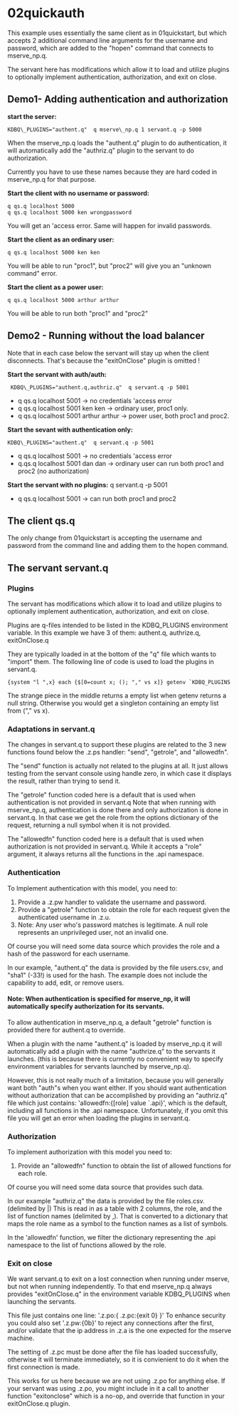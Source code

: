 # 02quickauth

This example uses essentially the same client as in 01quickstart, but which accepts 
2 additional command line arguments for the username and password, which are 
added to the "hopen" command that connects to mserve\_np.q. 

The servant here has modifications which allow it to load and utilize plugins
to optionally implement authentication, authorization, and exit on close.

## Demo1- Adding authentication and authorization

**start the server:** 

```
KDBQ\_PLUGINS="authent.q"  q mserve\_np.q 1 servant.q -p 5000
```

When the mserve\_np.q loads the "authent.q" plugin to do authentication, it will automatically 
add the "authriz.q" plugin to the servant to do authorization.

Currently you have to use these names because they are hard coded in mserve\_np.q for that purpose.

**Start the client with no username or password:** 

```
q qs.q localhost 5000    
q qs.q localhost 5000 ken wrongpassword
```

You will get an 'access error. Same will happen for invalid passwords.  

**Start the client as an ordinary user:**  

```
q qs.q localhost 5000 ken ken
``` 

You will be able to run "proc1", but "proc2" will give you an "unknown command" error.

**Start the client as a power user:**  

```
q qs.q localhost 5000 arthur arthur
```

You will be able to run both "proc1" and "proc2"

## Demo2 - Running without the load balancer

Note that in each case below the servant will stay up when the client disconnects.
That's because the "exitOnClose" plugin is omitted ! 

**Start the servant with auth/auth:** 

```
 KDBQ\_PLUGINS="authent.q,authriz.q"  q servant.q -p 5001
```

* q qs.q localhost 5001  -> no credentials 'access error
* q qs.q localhost 5001 ken ken -> ordinary user, proc1 only.
* q qs.q localhost 5001 arthur arthur -> power user, both proc1 and proc2.

**Start the sevant with authentication only:** 

```
KDBQ\_PLUGINS="authent.q"  q servant.q -p 5001
```

* q qs.q localhost 5001 -> no credentials 'access error
* q.qs.q localhost 5001 dan dan -> ordinary user can run both proc1 and proc2 (no authorization)

**Start the servant with no plugins:** q servant.q -p 5001

* q qs.q localhost 5001 -> can run both proc1 and proc2


## The client qs.q

The only change from 01quickstart is accepting the username and password
from the command line and adding them to the hopen command.

## The servant servant.q

### Plugins

The servant has modifications which allow it to load and utilize plugins
to optionally implement authentication, authorization, and exit on close.

Plugins are q-files intended to be listed in the KDBQ\_PLUGINS environment variable.
In this example we have 3 of them: authent.q, authrize.q, exitOnClose.q

They are typically loaded in at the bottom of the "q" file which wants to "import" them.
The following line of code is used to load the plugins in servant.q.

```
{system "l ",x} each {$[0=count x; (); "," vs x]} getenv `KDBQ_PLUGINS
```

The strange piece in the middle returns a empty list when getenv returns a null string.
Otherwise you would get a singleton containing an empty list from ("," vs x).

### Adaptations in servant.q

The changes in servant.q to support these plugins are related to the 3 new functions
found below the .z.ps handler: "send", "getrole", and "allowedfn".

The "send" function is actually not related to the plugins at all.
It just allows testing from the servant console using handle zero, 
in which case it displays the result, rather than trying to send it.

The "getrole" function coded here is a default that is used when authentication is not provided in servant.q
Note that when running with mserve\_np.q, authentication is done there and only authorization is done in servant.q.
In that case we get the role from the options dictionary of the request, returning a null symbol when it is not provided.

The "allowedfn" function coded here is a default that is used when authorization is not provided in servant.q.
While it accepts a "role" argument, it always returns all the functions in the .api namespace.

### Authentication

To Implement authentication with this model, you need to:

1. Provide a .z.pw handler to validate the username and password.
2. Provide a "getrole" function to obtain the role for each request given the authenticated username in .z.u.
3. Note: Any user who's password matches is legitimate. A null role represents an unprivileged user, not an invalid one.

Of course you will need some data source which provides the role and a hash of the password for each username.

In our example, "authent.q" the data is provided by the file users.csv, and "sha1" (-33!) is used for the hash.
The example does not include the capability to add, edit, or remove users.

#### Note: When authentication is specified for mserve\_np, it will automatically specify authorization for its servants.

To allow authentication in mserve\_np.q, a default "getrole" function is provided there for authent.q to override.

When a plugin with the name "authent.q" is loaded by mserve\_np.q it will automatically add a plugin with the
name "authrize.q" to the servants it launches. (this is because there is currently no convenient way to specify
environment variables for servants launched by mserve\_np.q).

However, this is not really much of a limitation, because you will generally want both "auth"s when you want either.
If you should want authentication without authorization that can be accomplished by providing an "authriz.q" file
which just contains: 'allowedfn:{[role] value `.api}', which is the default, including all functions in the .api namespace.
Unfortunately, if you omit this file you will get an error when loading the plugins in servant.q.

### Authorization

To implement authorization with this model you need to:

1. Provide an "allowedfn" function to obtain the list of allowed functions for each role.

Of course you will need some data source that provides such data.

In our example "authriz.q" the data is provided by the file roles.csv. (delimited by |)
This is read in as a table with 2 columns, the role, and the list of function names (delimited by ,).
That is converted to a dictionary that maps the role name as a symbol to the function names as a list of symbols.

In the 'allowedfn' function, we filter the dictionary representing the .api namespace to the list of functions 
allowed by the role. 

### Exit on close

We want servant.q to exit on a lost connection when running under mserve, but not when running independently.
To that end mserve\_np.q always provides "exitOnClose.q" in the environment variable KDBQ_PLUGINS when launching
the servants.

This file just contains one line: '.z.po:{ .z.pc:{exit 0} }'
To enhance security you could also set '.z.pw:{0b}' to reject any connections after the first, 
and/or validate that the ip address in .z.a is the one expected for the mserve machine. 

The setting of .z.pc must be done after the file has loaded successfully, otherwise it will terminate immediately,
so it is convienient to do it when the first connection is made.

This works for us here because we are not using .z.po for anything else.
If your servant was using .z.po, you might include in it a call to another function "exitonclose" which is a no-op,
and override that function in your exitOnClose.q plugin.

